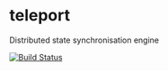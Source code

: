 # teleport
Distributed state synchronisation engine

[![Build Status](https://travis-ci.org/rishflab/teleport.svg?branch=master)](https://travis-ci.org/rishflab/teleport)